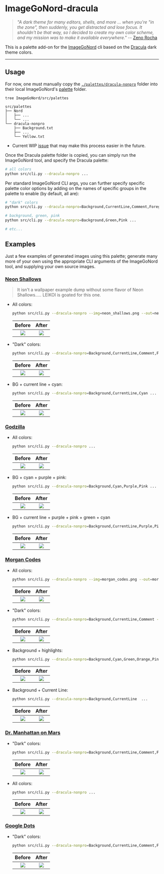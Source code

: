 # ImageGoNord-dracula

> _"A dark theme for many editors, shells, and more ... when you're "in the zone", then suddenly, you get distracted and lose focus. It shouldn't be that way, so I decided to create my own color scheme, and my mission was to make it available everywhere."_ -- [Zeno Rocha](https://draculatheme.com/about)

This is a palette add-on for the [ImageGoNord](https://github.com/Schrodinger-Hat/ImageGoNord) cli based on the [Dracula](https://github.com/dracula) dark theme colors.

---

## Usage

For now, one must manually copy the [`./palettes/dracula-nonpro`](./palettes/dracula-nonpro) folder into their local ImageGoNord's [palette](https://github.com/Schrodinger-Hat/ImageGoNord/tree/master/src/palettes) folder.

```
tree ImageGoNord/src/palettes

src/palettes
├── Nord
│   ├── ...
│   └── ...
└── dracula-nonpro
    ├── Background.txt
    ├── ...
    └── Yellow.txt
```

   * Current WIP [issue](https://github.com/Schrodinger-Hat/ImageGoNord/issues/45) that may make this process easier in the future.

Once the Dracula palette folder is copied, you can simply run the ImageGoNord tool, and specify the Dracula palette:

```bash
# all colors
python src/cli.py --dracula-nonpro ...
```

Per standard ImageGoNord CLI args, you can further specify specific palette color options by adding on the names of specific groups in the palette to enable (by default, all are):


```bash
# "dark" colors
python src/cli.py --dracula-nonpro=Background,CurrentLine,Comment,Foreground ...

# background, green, pink
python src/cli.py --dracula-nonpro=Background,Green,Pink ...

# etc...
```

## Examples

Just a few examples of generated images using this palette; generate many more of your own using the appropriate CLI arguments of the ImageGoNord tool, and supplying your own source images.

### [Neon Shallows](https://www.deviantart.com/leikoi/art/The-Neon-Shallows-823330548)

> It isn't a wallpaper example dump without some flavor of Neon Shallows..... LEIKOI is goated for this one.

* All colors:

    ```bash
    python src/cli.py --dracula-nonpro --img=neon_shallows.png --out=neon_shallows_dracula.png
    ```

    Before                     |  After
    :-------------------------:|:-------------------------:
    ![](./imgs/neon_shallows.png)   |  ![](./imgs/neon_shallows_dracula.png)


* "Dark" colors:


    ```bash
    python src/cli.py --dracula-nonpro=Background,CurrentLine,Comment,Foreground --img=neon_shallows.png --out=neon_shallows_dracula.png
    ```

    Before                     |  After
    :-------------------------:|:-------------------------:
    ![](./imgs/neon_shallows.png)   |  ![](./imgs/neon_shallows_dracula_dark.png)

* BG + current line + cyan:

    ```bash
    python src/cli.py --dracula-nonpro=Background,CurrentLine,Cyan ...
    ```

    Before                     |  After
    :-------------------------:|:-------------------------:
    ![](./imgs/neon_shallows.png)   |  ![](./imgs/neon_shallows_dracula_cyan.png)


### [Godzilla](https://www.reddit.com/r/ImageGoNord/comments/n6dvek/3300x1856_my_current_wallpaper_and_for_godzilla/)

* All colors:

    ```bash
    python src/cli.py --dracula-nonpro ...
    ```

    Before                     |  After
    :-------------------------:|:-------------------------:
    ![](./imgs/godzilla.png)   |  ![](./imgs/godzilla_dracula_all.png)

* BG + cyan + purple + pink:

    ```bash
    python src/cli.py --dracula-nonpro=Background,Cyan,Purple,Pink ...
    ```

    Before                     |  After
    :-------------------------:|:-------------------------:
    ![](./imgs/godzilla.png)   |  ![](./imgs/godzilla_dracula_cpp.png)

* BG + current line + purple + pink + green + cyan

    ```bash
    python src/cli.py --dracula-nonpro=Background,CurrentLine,Purple,Pink,Green,Cyan ...
    ```

    Before                     |  After
    :-------------------------:|:-------------------------:
    ![](./imgs/godzilla.png)   |  ![](./imgs/godzilla_dracula_bcppgc.png)


### [Morgan Codes](https://www.reddit.com/r/MinimalWallpaper/comments/gbm5dk/morgan_codes_3840x2160/)

* All colors:

    ```bash
    python src/cli.py --dracula-nonpro --img=morgan_codes.png --out=morgan_codes_dracula.png
    ```

    Before                     |  After
    :-------------------------:|:-------------------------:
    ![](./imgs/morgan_codes.png)   |  ![](./imgs/morgan_codes_dracula.png)

* "Dark" colors:

    ```bash
    python src/cli.py --dracula-nonpro=Background,CurrentLine,Comment --img=morgan_codes.png --out=morgan_codes_dracula_dark.png
    ```
    
    Before                     |  After
    :-------------------------:|:-------------------------:
    ![](./imgs/morgan_codes.png)   |  ![](./imgs/morgan_codes_dracula_dark.png)

* Background + highlights:

    ```bash
    python src/cli.py --dracula-nonpro=Background,Cyan,Green,Orange,Pink,Purple,Red,Yellow  ...
    ```

    Before                     |  After
    :-------------------------:|:-------------------------:
    ![](./imgs/morgan_codes.png)   |  ![](./imgs/morgan_codes_dracula_dark_highlights.png)

* Background + Current Line:
    
    ```bash
    python src/cli.py --dracula-nonpro=Background,CurrentLine  ...
    ```

    Before                     |  After
    :-------------------------:|:-------------------------:
    ![](./imgs/morgan_codes.png)   |  ![](./imgs/morgan_codes_dracula_bg_cr.png)


### [Dr. Manhattan on Mars](https://www.reddit.com/r/wallpapers/comments/jycuni/dr_manhattan_sitting_on_mars_1920x1080/)

* "Dark" colors:

    ```bash
    python src/cli.py --dracula-nonpro=Background,CurrentLine,Comment,Foreground ...
    ```

    Before                     |  After
    :-------------------------:|:-------------------------:
    ![](./imgs/dr_m.png)   |  ![](./imgs/dr_m_dracula.png)

* All colors:

    ```bash
    python src/cli.py --dracula-nonpro ...
    ```

    Before                     |  After
    :-------------------------:|:-------------------------:
    ![](./imgs/dr_m.png)   |  ![](./imgs/dr_m_dracula_all.png)



### [Google Dots](https://www.reddit.com/r/google/comments/4bydwp/quick_wallpaper_i_made_of_the_google_dots/)

* "Dark" colors:

    ```bash
    python src/cli.py --dracula-nonpro=Background,CurrentLine,Comment,Foreground --img=google_dots.png --out=google_dots_dracula.png
    ```

    Before                     |  After
    :-------------------------:|:-------------------------:
    ![](./imgs/google_dots.png)     |  ![](./imgs/google_dots_dracula.png)




